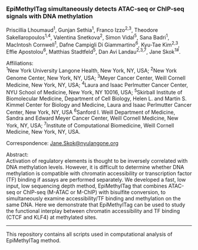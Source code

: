 ### EpiMethylTag simultaneously detects ATAC-seq or ChIP-seq signals with DNA methylation  
Priscillia Lhoumaud<sup>1</sup>, Gunjan Sethia<sup>1</sup>, Franco Izzo<sup>2,3</sup>, Theodore Sakellaropoulos<sup>1,4</sup>, Valentina Snetkova<sup>2</sup>, Simon Vidal<sup>5</sup>, Sana Badri<sup>1</sup>, MacIntosh Cornwell<sup>1</sup>, Dafne Campigli Di Giammartino<sup>6</sup>, Kyu-Tae Kim<sup>2,3</sup>, Effie Apostolou<sup>6</sup>, Matthias Stadtfeld<sup>5</sup>, Dan Avi Landau<sup>2,3,7</sup>, Jane Skok<sup>1#</sup>.  

Affiliations:  
<sup>1</sup>New York University Langone Health, New York, NY, USA; <sup>2</sup>New York Genome Center, New York, NY, USA; <sup>3</sup>Meyer Cancer Center, Weill Cornell Medicine, New York, NY, USA; <sup>4</sup>Laura and Isaac Perlmutter Cancer Center, NYU School of Medicine, New York, NY 10016, USA; <sup>5</sup>Skirball Institute of Biomolecular Medicine, Department of Cell Biology, Helen L. and Martin S. Kimmel Center for Biology and Medicine, Laura and Isaac Perlmutter Cancer Center, New York, NY, USA <sup>6</sup>Sanford I. Weill Department of Medicine, Sandra and Edward Meyer Cancer Center, Weill Cornell Medicine, New York, NY, USA; <sup>7</sup>Institute of Computational Biomedicine, Weill Cornell Medicine, New York, NY, USA.

Correspondence: Jane.Skok@nyulangone.org

Abstract:  
Activation of regulatory elements is thought to be inversely correlated with DNA methylation levels. However, it is difficult to determine whether DNA methylation is compatible with chromatin accessibility or transcription factor (TF) binding if assays are performed separately. We developed a fast, low input, low sequencing depth method, EpiMethylTag that combines ATAC-seq or ChIP-seq (M-ATAC or M-ChIP) with bisulfite conversion, to simultaneously examine accessibility/TF binding and methylation on the same DNA.  Here we demonstrate that EpiMethylTag can be used to study the functional interplay between chromatin accessibility and TF binding (CTCF and KLF4) at methylated sites.
***
This repository contains all scripts used in computational analysis of EpiMethylTag method.
